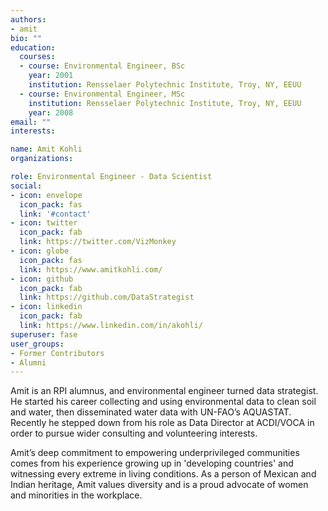 ```yaml
---
authors:
- amit
bio: ""
education:
  courses:
  - course: Environmental Engineer, BSc
    year: 2001
    institution: Rensselaer Polytechnic Institute, Troy, NY, EEUU
  - course: Environmental Engineer, MSc
    institution: Rensselaer Polytechnic Institute, Troy, NY, EEUU
    year: 2008
email: ""
interests:

name: Amit Kohli
organizations:

role: Environmental Engineer - Data Scientist
social:
- icon: envelope
  icon_pack: fas
  link: '#contact'
- icon: twitter
  icon_pack: fab
  link: https://twitter.com/VizMonkey
- icon: globe
  icon_pack: fas
  link: https://www.amitkohli.com/  
- icon: github
  icon_pack: fab
  link: https://github.com/DataStrategist
- icon: linkedin
  icon_pack: fab
  link: https://www.linkedin.com/in/akohli/
superuser: fase
user_groups:
- Former Contributors
- Alumni
---
```


Amit is an RPI alumnus, and environmental engineer turned data strategist. He started his career collecting and using environmental data to clean soil and water, then disseminated water data with UN-FAO’s AQUASTAT. Recently he stepped down from his role as Data Director at ACDI/VOCA in order to pursue wider consulting and volunteering interests.

Amit’s deep commitment to empowering underprivileged communities comes from his experience growing up in 'developing countries' and witnessing every extreme in living conditions. As a person of Mexican and Indian heritage, Amit values diversity and is a proud advocate of women and minorities in the workplace.
